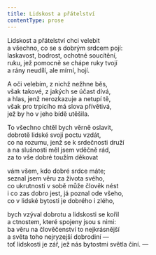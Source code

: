 ```yaml
---
title: Lidskost a přátelství
contentType: prose
---
```


Lidskost a přátelství chci velebit  
a všechno, co se s dobrým srdcem pojí:  
laskavost, bodrost, ochotné soucítění,  
ruku, jež pomocně se chápe ruky tvojí  
a rány neudílí, ale mírní, hojí.

A oči velebím, z nichž nežhne běs,  
však takové, z jakých se účast dívá,  
a hlas, jenž nerozkazuje a netupí tě,  
však pro trpícího má slova přívětivá,  
jež by ho v jeho bídě utěšila.

To všechno chtěl bych věrně oslavit,  
dobrotě lidské svoji poctu vzdát,  
co na rozumu, jenž se k srdečnosti druží  
a na slušnosti měl jsem vděčně rád,  
za to vše dobré toužím děkovat

vám všem, kdo dobré srdce máte;  
seznal jsem věru za života svého,  
co ukrutnosti v sobě může člověk nést  
i co zas dobro jest, já poznal ode všeho,  
co v lidské bytosti je dobrého i zlého,

bych vzýval dobrotu a lidskosti se kořil  
a ctnostem, které spojeny jsou s nimi:  
ba věru na člověčenství to nejkrásnější  
a světa toho nejryzejší dobrodiní —  
toť lidskosti je zář, jež nás bytostmi světla činí. —
